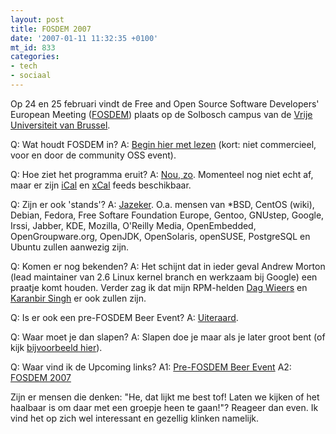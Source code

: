 ```yaml
---
layout: post
title: FOSDEM 2007
date: '2007-01-11 11:32:35 +0100'
mt_id: 833
categories:
- tech
- sociaal
---
```

Op 24 en 25 februari vindt de Free and Open Source Software Developers' European Meeting (<a href="http://www.fosdem.org/">FOSDEM</a>) plaats op de Solbosch campus van de <a href="http://www.ulb.ac.be/">Vrije Universiteit van Brussel</a>.

Q: Wat houdt FOSDEM in?
A: <a href="http://www.fosdem.org/2007/about/fosdem">Begin hier met lezen</a> (kort: niet commercieel, voor en door de community OSS event).

Q: Hoe ziet het programma eruit?
A: <a href="http://www.fosdem.org/2007/schedule">Nou, zo</a>. Momenteel nog niet echt af, maar er zijn <a href="http://www.fosdem.org/2007/schedule/ical">iCal</a> en <a href="http://www.fosdem.org/2007/schedule/xcal">xCal</a> feeds beschikbaar.

Q: Zijn er ook 'stands'?
A: <a href="http://www.fosdem.org/2007/booths">Jazeker</a>. O.a. mensen van *BSD, CentOS (wiki), Debian, Fedora, Free Softare Foundation Europe, Gentoo, GNUstep, Google, Irssi, Jabber, KDE, Mozilla, O'Reilly Media, OpenEmbedded, OpenGroupware.org, OpenJDK, OpenSolaris, openSUSE, PostgreSQL en Ubuntu zullen aanwezig zijn.

Q: Komen er nog bekenden?
A: Het schijnt dat in ieder geval Andrew Morton (lead maintainer van 2.6 Linux kernel branch en werkzaam bij Google) een praatje komt houden. Verder zag ik dat mijn RPM-helden <a href="http://dag.wieers.com/">Dag Wieers</a> en <a href="http://www.karan.org/blog/">Karanbir Singh</a> er ook zullen zijn.

Q: Is er ook een pre-FOSDEM Beer Event?
A: <a href="http://www.fosdem.org/2007/beerevent">Uiteraard</a>.

Q: Waar moet je dan slapen?
A: Slapen doe je maar als je later groot bent (of kijk <a href="http://www.fosdem.org/2007/practical/accomodation">bijvoorbeeld hier</a>).

Q: Waar vind ik de Upcoming links?
A1: <a href="http://upcoming.org/event/139707">Pre-FOSDEM Beer Event</a>
A2: <a href="http://upcoming.org/event/124412">FOSDEM 2007</a>

Zijn er mensen die denken: "He, dat lijkt me best tof! Laten we kijken of het haalbaar is om daar met een groepje heen te gaan!"? Reageer dan even. Ik vind het op zich wel interessant en gezellig klinken namelijk.
